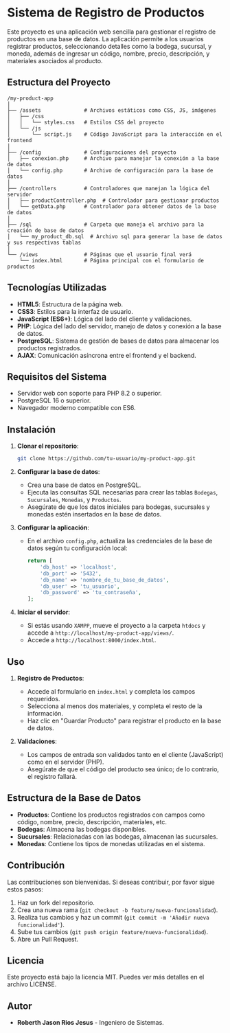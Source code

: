 
# Sistema de Registro de Productos

Este proyecto es una aplicación web sencilla para gestionar el registro de productos en una base de datos. La aplicación permite a los usuarios registrar productos, seleccionando detalles como la bodega, sucursal, y moneda, además de ingresar un código, nombre, precio, descripción, y materiales asociados al producto.

## Estructura del Proyecto

```
/my-product-app
│
├── /assets              # Archivos estáticos como CSS, JS, imágenes
│   ├── /css
│   │   └── styles.css   # Estilos CSS del proyecto
│   └── /js
│       └── script.js    # Código JavaScript para la interacción en el frontend
│
├── /config              # Configuraciones del proyecto
│   ├── conexion.php     # Archivo para manejar la conexión a la base de datos
│   └── config.php       # Archivo de configuración para la base de datos
│
├── /controllers         # Controladores que manejan la lógica del servidor
│   ├── productController.php  # Controlador para gestionar productos
│   └── getData.php      # Controlador para obtener datos de la base de datos
│
├── /sql                 # Carpeta que maneja el archivo para la creación de base de datos
│   └── my_product_db.sql  # Archivo sql para generar la base de datos y sus respectivas tablas
│
└── /views               # Páginas que el usuario final verá
    └── index.html       # Página principal con el formulario de productos
```

## Tecnologías Utilizadas

- **HTML5**: Estructura de la página web.
- **CSS3**: Estilos para la interfaz de usuario.
- **JavaScript (ES6+)**: Lógica del lado del cliente y validaciones.
- **PHP**: Lógica del lado del servidor, manejo de datos y conexión a la base de datos.
- **PostgreSQL**: Sistema de gestión de bases de datos para almacenar los productos registrados.
- **AJAX**: Comunicación asíncrona entre el frontend y el backend.

## Requisitos del Sistema

- Servidor web con soporte para PHP 8.2 o superior.
- PostgreSQL 16 o superior.
- Navegador moderno compatible con ES6.

## Instalación

1. **Clonar el repositorio**:
   ```bash
   git clone https://github.com/tu-usuario/my-product-app.git
   ```

2. **Configurar la base de datos**:
    - Crea una base de datos en PostgreSQL.
    - Ejecuta las consultas SQL necesarias para crear las tablas `Bodegas`, `Sucursales`, `Monedas`, y `Productos`.
    - Asegúrate de que los datos iniciales para bodegas, sucursales y monedas estén insertados en la base de datos.

3. **Configurar la aplicación**:
    - En el archivo `config.php`, actualiza las credenciales de la base de datos según tu configuración local:
      ```php
      return [
          'db_host' => 'localhost',
          'db_port' => '5432',
          'db_name' => 'nombre_de_tu_base_de_datos',
          'db_user' => 'tu_usuario',
          'db_password' => 'tu_contraseña',
      ];
      ```

4. **Iniciar el servidor**:
    - Si estás usando `XAMPP`, mueve el proyecto a la carpeta `htdocs` y accede a `http://localhost/my-product-app/views/`.
    - Accede a `http://localhost:8000/index.html`.

## Uso

1. **Registro de Productos**:
    - Accede al formulario en `index.html` y completa los campos requeridos.
    - Selecciona al menos dos materiales, y completa el resto de la información.
    - Haz clic en "Guardar Producto" para registrar el producto en la base de datos.

2. **Validaciones**:
    - Los campos de entrada son validados tanto en el cliente (JavaScript) como en el servidor (PHP).
    - Asegúrate de que el código del producto sea único; de lo contrario, el registro fallará.

## Estructura de la Base de Datos

- **Productos**: Contiene los productos registrados con campos como código, nombre, precio, descripción, materiales, etc.
- **Bodegas**: Almacena las bodegas disponibles.
- **Sucursales**: Relacionadas con las bodegas, almacenan las sucursales.
- **Monedas**: Contiene los tipos de monedas utilizadas en el sistema.

## Contribución

Las contribuciones son bienvenidas. Si deseas contribuir, por favor sigue estos pasos:

1. Haz un fork del repositorio.
2. Crea una nueva rama (`git checkout -b feature/nueva-funcionalidad`).
3. Realiza tus cambios y haz un commit (`git commit -m 'Añadir nueva funcionalidad'`).
4. Sube tus cambios (`git push origin feature/nueva-funcionalidad`).
5. Abre un Pull Request.

## Licencia

Este proyecto está bajo la licencia MIT. Puedes ver más detalles en el archivo LICENSE.

## Autor

- **Roberth Jason Rios Jesus** - Ingeniero de Sistemas.
